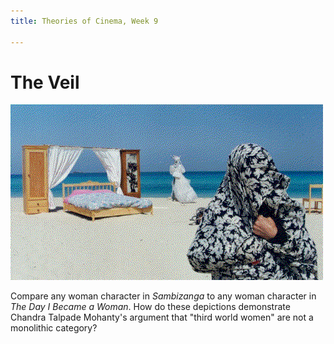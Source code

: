 ```yaml
---
title: Theories of Cinema, Week 9

---
```

# The Veil

<img src="/day.png" alt="A woman with a shawl wrapped over her head stands on a beach, with furniture behind her, in this still from The Day I Became a Woman.">

Compare any woman character in *Sambizanga* to any woman character in *The Day I Became a Woman*. How do these depictions demonstrate Chandra Talpade Mohanty's argument that "third world women" are not a monolithic category?